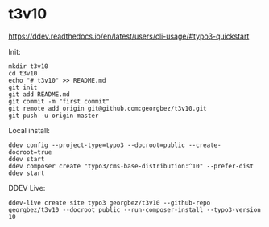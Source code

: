 # t3v10 


https://ddev.readthedocs.io/en/latest/users/cli-usage/#typo3-quickstart

Init:

    mkdir t3v10
    cd t3v10
    echo "# t3v10" >> README.md
    git init
    git add README.md
    git commit -m "first commit"
    git remote add origin git@github.com:georgbez/t3v10.git
    git push -u origin master

Local install:

    ddev config --project-type=typo3 --docroot=public --create-docroot=true
    ddev start
    ddev composer create "typo3/cms-base-distribution:^10" --prefer-dist
    ddev start
    
DDEV Live:

    ddev-live create site typo3 georgbez/t3v10 --github-repo georgbez/t3v10 --docroot public --run-composer-install --typo3-version 10